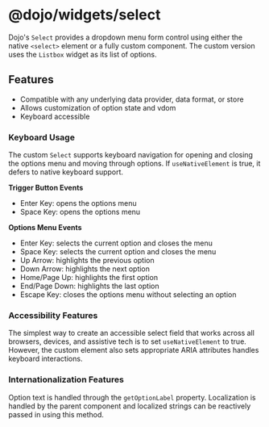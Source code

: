 # @dojo/widgets/select

Dojo's `Select` provides a dropdown menu form control using either the native `<select>` element or a fully custom component. The custom version uses the `Listbox` widget as its list of options.

## Features

-   Compatible with any underlying data provider, data format, or store
-   Allows customization of option state and vdom
-   Keyboard accessible

### Keyboard Usage

The custom `Select` supports keyboard navigation for opening and closing the options menu and moving through options. If `useNativeElement` is true, it defers to native keyboard support.

**Trigger Button Events**

-   Enter Key: opens the options menu
-   Space Key: opens the options menu

**Options Menu Events**

-   Enter Key: selects the current option and closes the menu
-   Space Key: selects the current option and closes the menu
-   Up Arrow: highlights the previous option
-   Down Arrow: highlights the next option
-   Home/Page Up: highlights the first option
-   End/Page Down: highlights the last option
-   Escape Key: closes the options menu without selecting an option

### Accessibility Features

The simplest way to create an accessible select field that works across all browsers, devices, and assistive tech is to set `useNativeElement` to true. However, the custom element also sets appropriate ARIA attributes handles keyboard interactions.

### Internationalization Features

Option text is handled through the `getOptionLabel` property. Localization is handled by the parent component and localized strings can be reactively passed in using this method.
